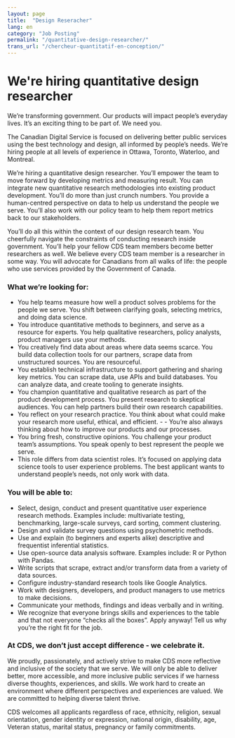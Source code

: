 ```yaml
---
layout: page
title:  "Design Reseracher"
lang: en
category: "Job Posting"
permalink: "/quantitative-design-researcher/"
trans_url: "/chercheur-quantitatif-en-conception/"
---
```


# We're hiring quantitative design researcher
We’re transforming government. Our products will impact people’s everyday lives. It’s an exciting thing to be part of. We need you.

The Canadian Digital Service is focused on delivering better public services using the best technology and design, all informed by people’s needs. We’re hiring people at all levels of experience in Ottawa, Toronto, Waterloo, and Montreal.

We’re hiring a quantitative design researcher. You’ll empower the team to move forward by developing metrics and measuring result. You can integrate new quantitative research methodologies into existing product development. You’ll do more than just crunch numbers. You provide a human-centred perspective on data to help us understand the people we serve. You’ll also work with our policy team to help them report metrics back to our stakeholders.

You’ll do all this within the context of our design research team. You cheerfully navigate the constraints of conducting research inside government. You’ll help your fellow CDS team members become better researchers as well. We believe every CDS team member is a researcher in some way. You will advocate for Canadians from all walks of life: the people who use services provided by the Government of Canada.

### What we’re looking for:
- You help teams measure how well a product solves problems for the people we serve. You shift between clarifying goals, selecting metrics, and doing data science.
- You introduce quantitative methods to beginners, and serve as a resource for experts. You help qualitative researchers, policy analysts, product managers use your methods.
- You creatively find data about areas where data seems scarce. You build data collection tools for our partners, scrape data from unstructured sources. You are resourceful.
- You establish technical infrastructure to support gathering and sharing key metrics. You can scrape data, use APIs and build databases. You can analyze data, and create tooling to generate insights.
- You champion quantitative and qualitative research as part of the product development process. You present research to skeptical audiences. You can help partners build their own research capabilities.
- You reflect on your research practice. You think about what could make your research more useful, ethical, and efficient. -  - You’re also always thinking about how to improve our products and our processes.
- You bring fresh, constructive opinions. You challenge your product team’s assumptions. You speak openly to best represent the people we serve.
- This role differs from data scientist roles. It’s focused on applying data science tools to user experience problems. The best applicant wants to understand people’s needs, not only work with data.

### You will be able to:
- Select, design, conduct and present quantitative user experience research methods. Examples include: multivariate testing, benchmarking, large-scale surveys, card sorting, comment clustering.
- Design and validate survey questions using psychometric methods.
- Use and explain (to beginners and experts alike) descriptive and frequentist inferential statistics.
- Use open-source data analysis software. Examples include: R or Python with Pandas.
- Write scripts that scrape, extract and/or transform data from a variety of data sources.
- Configure industry-standard research tools like Google Analytics.
- Work with designers, developers, and product managers to use metrics to make decisions.
- Communicate your methods, findings and ideas verbally and in writing.
- We recognize that everyone brings skills and experiences to the table and that not everyone “checks all the boxes”. Apply anyway! Tell us why you’re the right fit for the job.

### At CDS, we don’t just accept difference - we celebrate it.
We proudly, passionately, and actively strive to make CDS more reflective and inclusive of the society that we serve. We will only be able to deliver better, more accessible, and more inclusive public services if we harness diverse thoughts, experiences, and skills. We work hard to create an environment where different perspectives and experiences are valued. We are committed to helping diverse talent thrive.

CDS welcomes all applicants regardless of race, ethnicity, religion, sexual orientation, gender identity or expression, national origin, disability, age, Veteran status, marital status, pregnancy or family commitments.
